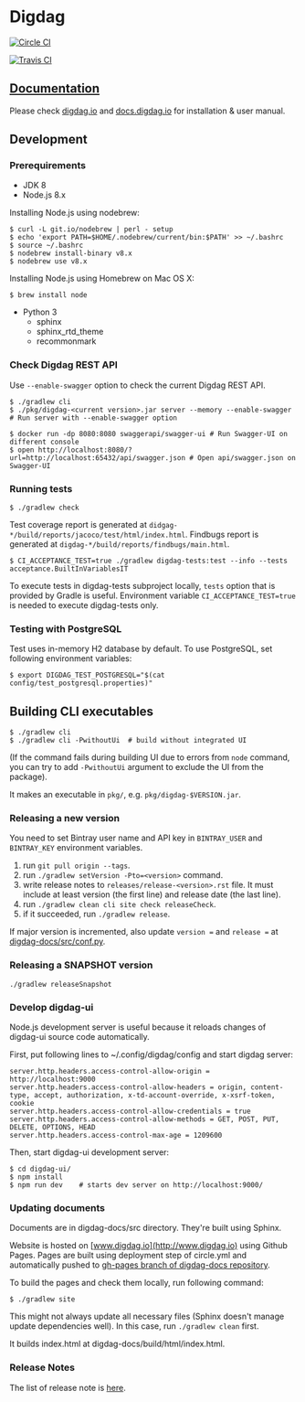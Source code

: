 # Digdag

[![Circle CI](https://circleci.com/gh/treasure-data/digdag.svg?style=svg&circle-token=8ccc5c665022ce4d1ee05cf7b829c84877387a6c)](https://circleci.com/gh/treasure-data/digdag)

[![Travis CI](https://travis-ci.org/treasure-data/digdag.svg?branch=master)](https://travis-ci.org/treasure-data/digdag)

## [Documentation](http://docs.digdag.io)

Please check [digdag.io](http://digdag.io) and [docs.digdag.io](http://docs.digdag.io) for installation & user manual.

## Development

### Prerequirements

* JDK 8
* Node.js 8.x

Installing Node.js using nodebrew:

```
$ curl -L git.io/nodebrew | perl - setup
$ echo 'export PATH=$HOME/.nodebrew/current/bin:$PATH' >> ~/.bashrc
$ source ~/.bashrc
$ nodebrew install-binary v8.x
$ nodebrew use v8.x
```

Installing Node.js using Homebrew on Mac OS X:

```
$ brew install node
```

* Python 3
  * sphinx
  * sphinx_rtd_theme
  * recommonmark

### Check Digdag REST API

Use `--enable-swagger` option to check the current Digdag REST API.

```
$ ./gradlew cli
$ ./pkg/digdag-<current version>.jar server --memory --enable-swagger # Run server with --enable-swagger option

$ docker run -dp 8080:8080 swaggerapi/swagger-ui # Run Swagger-UI on different console
$ open http://localhost:8080/?url=http://localhost:65432/api/swagger.json # Open api/swagger.json on Swagger-UI
```

### Running tests

```
$ ./gradlew check
```

Test coverage report is generated at `didgag-*/build/reports/jacoco/test/html/index.html`.
Findbugs report is generated at `digdag-*/build/reports/findbugs/main.html`.

```
$ CI_ACCEPTANCE_TEST=true ./gradlew digdag-tests:test --info --tests acceptance.BuiltInVariablesIT
```

To execute tests in digdag-tests subproject locally, `tests` option that is provided by Gradle is useful.
Environment variable `CI_ACCEPTANCE_TEST=true` is needed to execute digdag-tests only.

### Testing with PostgreSQL

Test uses in-memory H2 database by default. To use PostgreSQL, set following environment variables:

```
$ export DIGDAG_TEST_POSTGRESQL="$(cat config/test_postgresql.properties)"
```

## Building CLI executables

```
$ ./gradlew cli
$ ./gradlew cli -PwithoutUi  # build without integrated UI
```

(If the command fails during building UI due to errors from `node` command, you can try to add `-PwithoutUi` argument to exclude the UI from the package).

It makes an executable in `pkg/`, e.g. `pkg/digdag-$VERSION.jar`.

### Releasing a new version

You need to set Bintray user name and API key in `BINTRAY_USER` and `BINTRAY_KEY` environment variables.

1. run `git pull origin --tags`.
2. run `./gradlew setVersion -Pto=<version>` command.
3. write release notes to `releases/release-<version>.rst` file. It must include at least version (the first line) and release date (the last line).
4. run `./gradlew clean cli site check releaseCheck`.
5. if it succeeded, run `./gradlew release`.

If major version is incremented, also update `version =` and `release =` at [digdag-docs/src/conf.py](digdag-docs/src/conf.py).


### Releasing a SNAPSHOT version

```
./gradlew releaseSnapshot
```


### Develop digdag-ui

Node.js development server is useful because it reloads changes of digdag-ui source code automatically.

First, put following lines to ~/.config/digdag/config and start digdag server:

```
server.http.headers.access-control-allow-origin = http://localhost:9000
server.http.headers.access-control-allow-headers = origin, content-type, accept, authorization, x-td-account-override, x-xsrf-token, cookie
server.http.headers.access-control-allow-credentials = true
server.http.headers.access-control-allow-methods = GET, POST, PUT, DELETE, OPTIONS, HEAD
server.http.headers.access-control-max-age = 1209600
```

Then, start digdag-ui development server:

```
$ cd digdag-ui/
$ npm install
$ npm run dev    # starts dev server on http://localhost:9000/
```


### Updating documents

Documents are in digdag-docs/src directory. They're built using Sphinx.

Website is hosted on [www.digdag.io](http://www.digdag.io) using Github Pages. Pages are built using deployment step of circle.yml and automatically pushed to [gh-pages branch of digdag-docs repository](https://github.com/treasure-data/digdag-docs/tree/gh-pages).

To build the pages and check them locally, run following command:

```
$ ./gradlew site
```

This might not always update all necessary files (Sphinx doesn't manage update dependencies well). In this case, run `./gradlew clean` first.

It builds index.html at digdag-docs/build/html/index.html.

### Release Notes

The list of release note is [here](https://github.com/treasure-data/digdag/tree/master/digdag-docs/src/releases).


